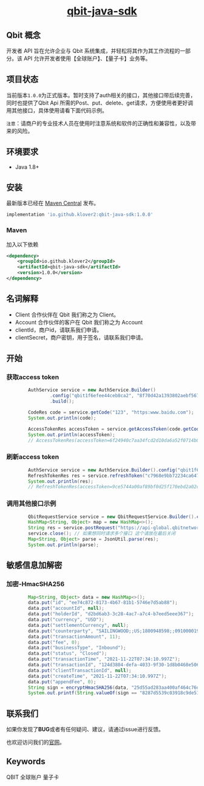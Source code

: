 <p style="text-align: center;">
  <h1 align="center"><a href="javascript:void(0);">qbit-java-sdk</a></h1>
</p>

## Qbit 概念

开发者 API 旨在允许企业与 Qbit 系统集成，并轻松将其作为其工作流程的一部分。该 API 允许开发者使用【全球账户】、【量子卡】业务等。

## 项目状态

当前版本`1.0.0`为正式版本。暂时支持了auth相关的接口，其他接口带后续完善，同时也提供了Qbit Api 所需的Post、put、delete、get请求，方便使用者更好调用其他接口，具体使用请看下面代码示例。

`注意`：请商户的专业技术人员在使用时注意系统和软件的正确性和兼容性，以及带来的风险。

## 环境要求

+ Java 1.8+

## 安装

最新版本已经在 [Maven Central](https://search.maven.org/artifact/io.github.klover2/qbit-java-sdk) 发布。

```groovy
implementation 'io.github.klover2:qbit-java-sdk:1.0.0'
```

### Maven
加入以下依赖

```xml
<dependency>
    <groupId>io.github.klover2</groupId>
    <artifactId>qbit-java-sdk</artifactId>
    <version>1.0.0</version>
</dependency>
```

## 名词解释

+ Client 合作伙伴在 Qbit 我们称之为 Client。
+ Account 合作伙伴的客户在 Qbit 我们称之为 Account
+ clientId，商户id，请联系我们申请。
+ clientSecret，商户密钥，用于签名，请联系我们申请。

## 开始

### 获取access token

```java
        AuthService service = new AuthService.Builder()
                .config("qbit1f6efee44ceb8ca2", "8f70d42a1393802aebf567be27a47879", "https://api-global.qbitnetwork.com/")
                .build();

        CodeRes code = service.getCode("123", "https:www.baidu.com");
        System.out.println(code);

        AccessTokenRes accessToken = service.getAccessToken(code.getCode());
        System.out.println(accessToken);
        // AccessTokenRes(accessToken=6f24940c7aa34fcd2d10da6a52f0714b007ab419, refreshToken=c7968e9bb72234ca6475b12da4db8c7a2b8108b2240413c24e0f35f00d32c560, expiresIn=86400, timestamp=1665755612, message=null)
```

### 刷新access token

```java
        AuthService service = new AuthService.Builder().config("qbit1f6efee44ceb8ca2", "8f70d42a1393802aebf567be27a47879", "https://api-global.qbitnetwork.com/").build();
        RefreshTokenRes res = service.refreshToken("c7968e9bb72234ca6475b12da4db8c7a2b8108b2240413c24e0f35f00d32c560");
        System.out.println(res);
        // RefreshTokenRes(accessToken=9ce5744a00af89bf0d25f170ebd2a02ce1e88aec, expiresIn=86400, timestamp=1665755613, code=null, message=null)
```

### 调用其他接口示例

```java
        QbitRequestService service = new QbitRequestService.Builder().config("6f24940c7aa34fcd2d10da6a52f0714b007ab419").build();
        HashMap<String, Object> map = new HashMap<>();
        String res = service.postRequest("https://api-global.qbitnetwork.com/open-api/v1/budget", map);
        service.close(); // 如果想同时请求多个接口 这个请放在最后关闭
        Map<String, Object> parse = JsonUtil.parse(res);
        System.out.println(parse);
```

## 敏感信息加解密

### 加密-HmacSHA256

```java
        Map<String, Object> data = new HashMap<>();
        data.put("id", "ee74c872-8173-4b67-81b1-5746e7d5ab88");
        data.put("accountId", null);
        data.put("holderId", "d2bd6ab3-3c28-4ac7-a7c4-b7eed5eee367");
        data.put("currency", "USD");
        data.put("settlementCurrency", null);
        data.put("counterparty", "SAILINGWOOD;;US;1800948598;;091000019");
        data.put("transactionAmount", 11);
        data.put("fee", 0);
        data.put("businessType", "Inbound");
        data.put("status", "Closed");
        data.put("transactionTime", "2021-11-22T07:34:10.997Z");
        data.put("transactionId", "124d3804-defa-4033-9f30-1d8b0468e506");
        data.put("clientTransactionId", null);
        data.put("createTime", "2021-11-22T07:34:10.997Z");
        data.put("appendFee", 0);
        String sign = encryptHmacSHA256(data, "25d55ad283aa400af464c76d713c07ad");
        System.out.printf(String.valueOf(sign == "8287d5539c03918c9de51176162c2bf7065d5a8756b014e3293be1920c20d102"));
```

## 联系我们

如果你发现了**BUG**或者有任何疑问、建议，请通过issue进行反馈。

也欢迎访问我们的[官网](https://www.qbitnetwork.com/#/)。

## Keywords

QBIT 全球账户 量子卡